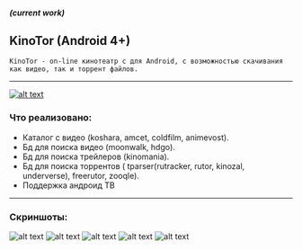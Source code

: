 ##### (current work)
## KinoTor (Android 4+) 
 
    KinoTor - on-line кинотеатр с для Android, с возможностью скачивания как видео, так и торрент файлов.
---
[![alt text](https://addons-media.operacdn.com/media/extensions/25/27525/3.2.1.2-rev1/icons/icon_64x64_ff64ae930a0d951b72ce59379e870655.png)](https://4pda.ru/forum/index.php?showtopic=887739&st=260 "Bug Report")

### Что реализовано:
* Каталог с видео (koshara, amcet, coldfilm, animevost).
* Бд для поиска видео (moonwalk, hdgo).
* Бд для поиска трейлеров (kinomania).
* Бд для поиска торрентов ( tparser(rutracker, rutor, kinozal, underverse), freerutor, zooqle).
* Поддержка андроид ТВ
---
### Скриншоты:

![alt text](https://cs5-1.4pda.to/12762606.png)
![alt text](https://cs5-1.4pda.to/12762613.png)
![alt text](https://cs5-1.4pda.to/12762612.png)
![alt text](https://cs5-1.4pda.to/12762610.png)
![alt text](https://cs5-1.4pda.to/12762616.png)
